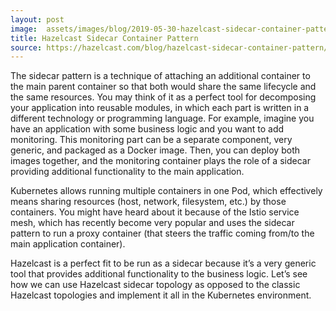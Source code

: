```yaml
---
layout: post
image:  assets/images/blog/2019-05-30-hazelcast-sidecar-container-pattern.png
title: Hazelcast Sidecar Container Pattern
source: https://hazelcast.com/blog/hazelcast-sidecar-container-pattern/
---
```


The sidecar pattern is a technique of attaching an additional container to the main parent container so that both would share the same lifecycle and the same resources. You may think of it as a perfect tool for decomposing your application into reusable modules, in which each part is written in a different technology or programming language. For example, imagine you have an application with some business logic and you want to add monitoring. This monitoring part can be a separate component, very generic, and packaged as a Docker image. Then, you can deploy both images together, and the monitoring container plays the role of a sidecar providing additional functionality to the main application.

Kubernetes allows running multiple containers in one Pod, which effectively means sharing resources (host, network, filesystem, etc.) by those containers. You might have heard about it because of the Istio service mesh, which has recently become very popular and uses the sidecar pattern to run a proxy container (that steers the traffic coming from/to the main application container).

Hazelcast is a perfect fit to be run as a sidecar because it’s a very generic tool that provides additional functionality to the business logic. Let’s see how we can use Hazelcast sidecar topology as opposed to the classic Hazelcast topologies and implement it all in the Kubernetes environment.